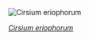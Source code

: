 
![Cirsium eriophorum](https://upload.wikimedia.org/wikipedia/commons/thumb/a/a6/Cirsium_eriophorum_%28Kozara_National_Park%2C_Republika_Srpska%29.jpg/525px-Cirsium_eriophorum_%28Kozara_National_Park%2C_Republika_Srpska%29.jpg)

*[Cirsium eriophorum](https://wikipedia.org/wiki/File:Cirsium_eriophorum_(Kozara_National_Park,_Republika_Srpska).jpg)*
